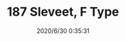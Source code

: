 ﻿---
layout: post 
title: 187 Sleveet, F Type
tags: FA 187 SEL
categories: wire-cable
overview: 187 Sleveet, F Type
part_number: DF187-35
thumb_img: static/202006/389-thumb-20200630083746.jpg
small_img: static/202006/389-20200630083746.jpg
date: 2020/6/30 0:35:31
---



